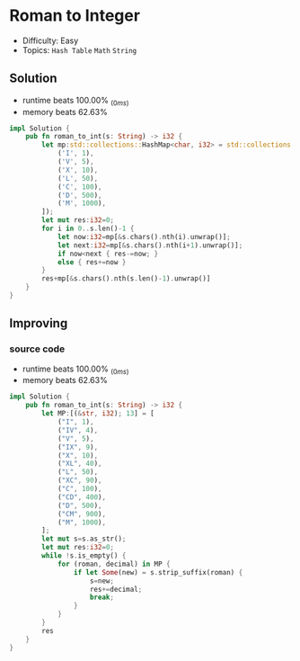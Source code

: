 # Roman to Integer
- Difficulty: Easy
- Topics: `Hash Table` `Math` `String`

## Solution
- runtime beats 100.00% $_{(0ms)}$
- memory beats 62.63%
``` rust
impl Solution {
    pub fn roman_to_int(s: String) -> i32 {
        let mp:std::collections::HashMap<char, i32> = std::collections::HashMap::from([
            ('I', 1),
            ('V', 5),
            ('X', 10),
            ('L', 50),
            ('C', 100),
            ('D', 500),
            ('M', 1000),
        ]);
        let mut res:i32=0;
        for i in 0..s.len()-1 {
            let now:i32=mp[&s.chars().nth(i).unwrap()];
            let next:i32=mp[&s.chars().nth(i+1).unwrap()];
            if now<next { res-=now; }
            else { res+=now }
        }
        res+mp[&s.chars().nth(s.len()-1).unwrap()]
    }
}
```

## Improving
### source code
- runtime beats 100.00% $_{(0ms)}$
- memory beats 62.63%
``` rust
impl Solution {
    pub fn roman_to_int(s: String) -> i32 {
        let MP:[(&str, i32); 13] = [
            ("I", 1),
            ("IV", 4),
            ("V", 5),
            ("IX", 9),
            ("X", 10),
            ("XL", 40),
            ("L", 50),
            ("XC", 90),
            ("C", 100),
            ("CD", 400),
            ("D", 500),
            ("CM", 900),
            ("M", 1000),
        ];
        let mut s=s.as_str();
        let mut res:i32=0;
        while !s.is_empty() {
            for (roman, decimal) in MP {
                if let Some(new) = s.strip_suffix(roman) {
                    s=new;
                    res+=decimal;
                    break;
                }
            }
        }
        res
    }
}
```